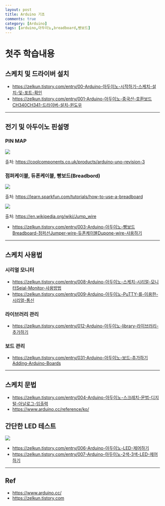 ```yaml
---
layout: post
title: Arduino 기초
comments: true
category: [Arduino]
tags: [arduino,아두이노,breadboard,빵보드]
---
```


# 첫주 학습내용

## 스케치 및 드라이버 설치

- https://zelkun.tistory.com/entry/00-Arduino-아두이노-시작하기-스케치-설치-및-포트-확인
- https://zelkun.tistory.com/entry/001-Arduino-아두이노-중국산-호환보드CH340CH341-드라이버-설치-윈도우

---

## 전기 및 아두이노 핀설명

### PIN MAP

<img src="https://cdn.shopify.com/s/files/1/2311/3697/products/arduino-uno-r3-education-genuino-original-boards-robotics-cool-components_205_800x565.jpg">

출처: https://coolcomponents.co.uk/products/arduino-uno-revision-3

### 점퍼케이블, 듀폰케이블, 빵보드(Breadbord)

<img src="https://t1.daumcdn.net/cfile/tistory/274DC84A56AC242923"/>

출처: https://learn.sparkfun.com/tutorials/how-to-use-a-breadboard

<img src="https://t1.daumcdn.net/cfile/tistory/2554FA4956AC24291D"/>

출처: https://en.wikipedia.org/wiki/Jump_wire


* https://zelkun.tistory.com/entry/003-Arduino-아두이노-빵보드Breadboard-점퍼선Jumper-wire-듀폰케이블Dupone-wire-사용하기

---

## 스케치 사용법

### 시리얼 모니터

* https://zelkun.tistory.com/entry/008-Arduino-아두이노-스케치-시리얼-모니터Seial-Monitor-사용방법
* https://zelkun.tistory.com/entry/009-Arduino-아두이노-PuTTY-를-이용한-시리얼-통신

### 라이브러리 관리

* https://zelkun.tistory.com/entry/012-Arduino-아두이노-library-라이브러리-추가하기

### 보드 관리

* https://zelkun.tistory.com/entry/031-Arduino-아두이노-보드-추가하기Adding-Arduino-Boards

---

## 스케치 문법

* https://zelkun.tistory.com/entry/004-Arduino-아두이노-스크레치-문법-디지털-아날로그-입출력
* https://www.arduino.cc/reference/ko/

## 간단한 LED 테스트

<img src="https://t1.daumcdn.net/cfile/tistory/251E0B4756AC299F15"/>

* https://zelkun.tistory.com/entry/006-Arduino-아두이노-LED-제어하기   
* https://zelkun.tistory.com/entry/007-Arduino-아두이노-2색-3색-LED-제어하기

---

## Ref

* https://www.arduino.cc/
* https://zelkun.tistory.com
